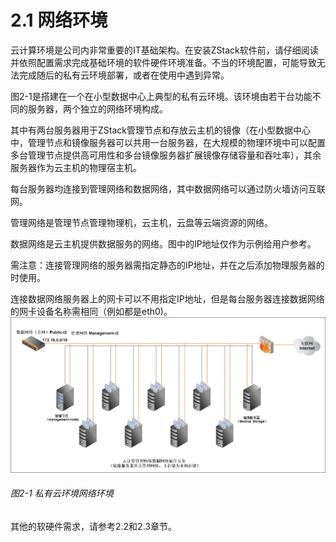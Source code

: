 # 2.1 网络环境
云计算环境是公司内非常重要的IT基础架构。在安装ZStack软件前，请仔细阅读并依照配置需求完成基础环境的软件硬件环境准备。不当的环境配置，可能导致无法完成随后的私有云环境部署，或者在使用中遇到异常。

图2-1是搭建在一个在小型数据中心上典型的私有云环境。该环境由若干台功能不同的服务器，两个独立的网络环境构成。

其中有两台服务器用于ZStack管理节点和存放云主机的镜像（在小型数据中心中，管理节点和镜像服务器可以共用一台服务器，在大规模的物理环境中可以配置多台管理节点提供高可用性和多台镜像服务器扩展镜像存储容量和吞吐率），其余服务器作为云主机的物理宿主机。

每台服务器均连接到管理网络和数据网络，其中数据网络可以通过防火墙访问互联网。

管理网络是管理节点管理物理机，云主机，云盘等云端资源的网络。

数据网络是云主机提供数据服务的网络。图中的IP地址仅作为示例给用户参考。

需注意：连接管理网络的服务器需指定静态的IP地址，并在之后添加物理服务器的时使用。

连接数据网络服务器上的网卡可以不用指定IP地址，但是每台服务器连接数据网络的网卡设备名称需相同（例如都是eth0)。
![png](../images/2-1.png "图2-1 私有云环境网络环境")
###### 图2-1 私有云环境网络环境

其他的软硬件需求，请参考2.2和2.3章节。
